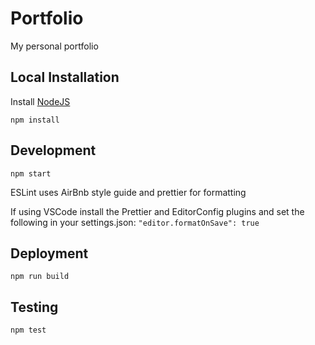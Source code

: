 # Portfolio

My personal portfolio

## Local Installation

Install [NodeJS](https://nodejs.org/en/)

`npm install`

## Development

`npm start`

ESLint uses AirBnb style guide and prettier for formatting

If using VSCode install the Prettier and EditorConfig plugins and set the following in your settings.json: `"editor.formatOnSave": true`

## Deployment

`npm run build`

## Testing

`npm test`
